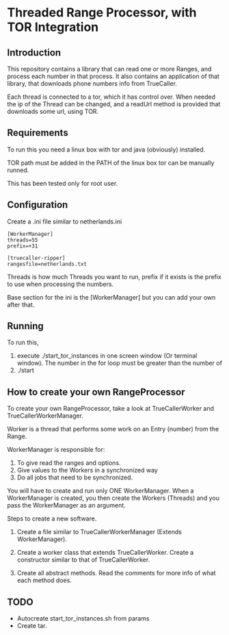Threaded Range Processor, with TOR Integration
==============================================

Introduction
-------------

This repository contains a library that can read one or more Ranges, and process each number in that process. It also contains an application of that library, that downloads phone numbers info from TrueCaller.

Each thread is connected to a tor, which it has control over. When needed the ip of the Thread can be changed, and a readUrl method is provided that downloads some url, using TOR.

Requirements
-----------

To run this you need a linux box with tor and java (obviously) installed.

TOR path must be added in the PATH of the linux box tor can be manually runned.

This has been tested only for root user.

Configuration
-------------

Create a .ini file similar to netherlands.ini

    [WorkerManager]
    threads=55
    prefix=+31

    [truecaller-ripper]
    rangesfile=netherlands.txt

Threads is how much Threads you want to run, prefix if it exists is the prefix to use when processing the numbers.

Base section for the ini is the [WorkerManager] but you can add your own after that.

Running
-------

To run this, 

1) execute ./start_tor_instances in one screen window (Or terminal window). The number in the for loop must be greater than the number of 
2) ./start

How to create your own RangeProcessor
--------------------------------------

To create your own RangeProcessor, take a look at TrueCallerWorker and TrueCallerWorkerManager.

Worker is a thread that performs some work on an Entry (number) from the Range.

WorkerManager is responsible for: 

1) To give read the ranges and options.
2) Give values to the Workers in a synchronized way
3) Do all jobs that need to be synchronized.

You will have to create and run only ONE WorkerManager. When a WorkerManager is created, you then create the Workers (Threads) and you pass the WorkerManager as an argument.

Steps to create a new software.

1) Create a file similar to TrueCallerWorkerManager (Extends WorkerManager).

2) Create a worker class that extends TrueCallerWorker. Create a constructor similar to that of TrueCallerWorker. 

3) Create all abstract methods. Read the comments for more info of what each method does.

TODO
----

- Autocreate start_tor_instances.sh from params
- Create tar.